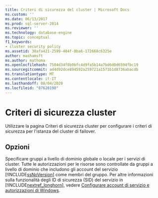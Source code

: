 ```yaml
---
title: Criteri di sicurezza del cluster | Microsoft Docs
ms.custom: ''
ms.date: 06/13/2017
ms.prod: sql-server-2014
ms.reviewer: ''
ms.technology: database-engine
ms.topic: conceptual
f1_keywords:
- cluster security policy
ms.assetid: 38afa421-2599-404f-8ba6-172668c6325e
author: mashamsft
ms.author: mathoma
ms.openlocfilehash: 7504d34f8b0bfc4d9fa5b14a7bd6d0d6594fbc19
ms.sourcegitcommit: ad4d92dce894592a259721a1571b1d8736abacdb
ms.translationtype: MT
ms.contentlocale: it-IT
ms.lasthandoff: 08/04/2020
ms.locfileid: "87628198"
---
```

# <a name="cluster-security-policy"></a>Criteri di sicurezza cluster
  Utilizzare la pagina Criteri di sicurezza cluster per configurare i criteri di sicurezza per l'istanza del cluster di failover.  
  
## <a name="options"></a>Opzioni  
 Specificare gruppi a livello di dominio globale o locale per i servizi di cluster. Tutte le autorizzazioni per le risorse sono controllate da gruppi a livello di dominio che includono gli account del servizio [!INCLUDE[ssNoVersion](../../includes/ssnoversion-md.md)] come membri del gruppo. Per altre informazioni sulla funzionalità degli ID di sicurezza (SID) del servizio in [!INCLUDE[nextref_longhorn](../../includes/nextref-longhorn-md.md)], vedere [Configurare account di servizio e autorizzazioni di Windows](../../database-engine/configure-windows/configure-windows-service-accounts-and-permissions.md).  
  
  
